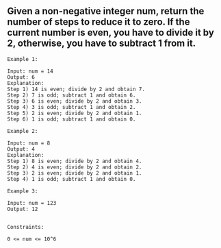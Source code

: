 ## Given a non-negative integer num, return the number of steps to reduce it to zero. If the current number is even, you have to divide it by 2, otherwise, you have to subtract 1 from it.

 
```
Example 1:

Input: num = 14
Output: 6
Explanation: 
Step 1) 14 is even; divide by 2 and obtain 7. 
Step 2) 7 is odd; subtract 1 and obtain 6.
Step 3) 6 is even; divide by 2 and obtain 3. 
Step 4) 3 is odd; subtract 1 and obtain 2. 
Step 5) 2 is even; divide by 2 and obtain 1. 
Step 6) 1 is odd; subtract 1 and obtain 0.
```
```
Example 2:

Input: num = 8
Output: 4
Explanation: 
Step 1) 8 is even; divide by 2 and obtain 4. 
Step 2) 4 is even; divide by 2 and obtain 2. 
Step 3) 2 is even; divide by 2 and obtain 1. 
Step 4) 1 is odd; subtract 1 and obtain 0.
```
```
Example 3:

Input: num = 123
Output: 12
 

Constraints:

0 <= num <= 10^6
```
